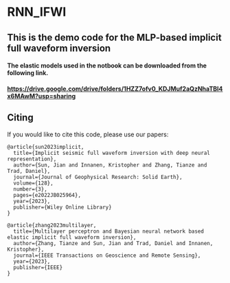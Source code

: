 # RNN_IFWI
## This is the demo code for the MLP-based implicit full waveform inversion
#### The elastic models used in the notbook can be downloaded from the following link.
#### https://drive.google.com/drive/folders/1HZZ7ofv0_KDJMuf2aQzNhaTBl4x6MAwM?usp=sharing

## Citing
If you would like to cite this code, please use our papers:
```
@article{sun2023implicit,
  title={Implicit seismic full waveform inversion with deep neural representation},
  author={Sun, Jian and Innanen, Kristopher and Zhang, Tianze and Trad, Daniel},
  journal={Journal of Geophysical Research: Solid Earth},
  volume={128},
  number={3},
  pages={e2022JB025964},
  year={2023},
  publisher={Wiley Online Library}
}

@article{zhang2023multilayer,
  title={Multilayer perceptron and Bayesian neural network based elastic implicit full waveform inversion},
  author={Zhang, Tianze and Sun, Jian and Trad, Daniel and Innanen, Kristopher},
  journal={IEEE Transactions on Geoscience and Remote Sensing},
  year={2023},
  publisher={IEEE}
}
```

